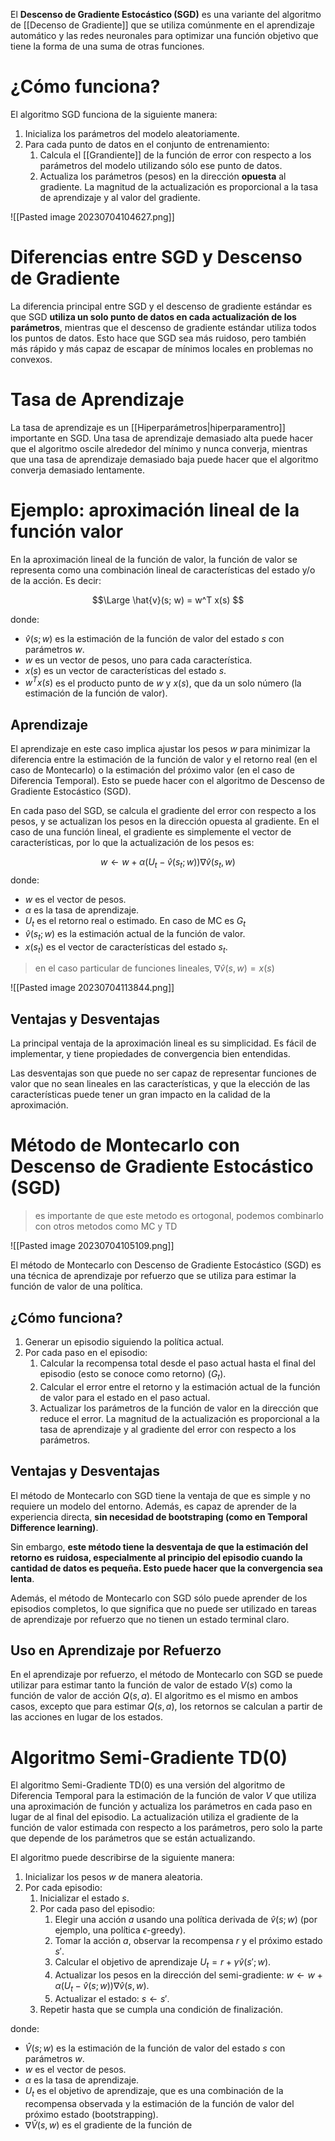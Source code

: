 El **Descenso de Gradiente Estocástico (SGD)** es una variante del algoritmo de [[Decenso de Gradiente]] que se utiliza comúnmente en el aprendizaje automático y las redes neuronales para optimizar una función objetivo que tiene la forma de una suma de otras funciones.

# ¿Cómo funciona?

El algoritmo SGD funciona de la siguiente manera:

1. Inicializa los parámetros del modelo aleatoriamente.
2. Para cada punto de datos en el conjunto de entrenamiento:
   1. Calcula el [[Grandiente]] de la función de error con respecto a los parámetros del modelo utilizando sólo ese punto de datos.
   2. Actualiza los parámetros (pesos) en la dirección **opuesta** al gradiente. La magnitud de la actualización es proporcional a la tasa de aprendizaje y al valor del gradiente.

![[Pasted image 20230704104627.png]]

# Diferencias entre SGD y Descenso de Gradiente

La diferencia principal entre SGD y el descenso de gradiente estándar es que SGD **utiliza un solo punto de datos en cada actualización de los parámetros**, mientras que el descenso de gradiente estándar utiliza todos los puntos de datos. Esto hace que SGD sea más ruidoso, pero también más rápido y más capaz de escapar de mínimos locales en problemas no convexos.

# Tasa de Aprendizaje

La tasa de aprendizaje es un [[Hiperparámetros|hiperparamentro]] importante en SGD. Una tasa de aprendizaje demasiado alta puede hacer que el algoritmo oscile alrededor del mínimo y nunca converja, mientras que una tasa de aprendizaje demasiado baja puede hacer que el algoritmo converja demasiado lentamente.

# Ejemplo: aproximación lineal de la función valor

En la aproximación lineal de la función de valor, la función de valor se representa como una combinación lineal de características del estado y/o de la acción. Es decir:

$$\Large
\hat{v}(s; w) = w^T x(s)
$$

donde:

- $\hat{v}(s; w)$ es la estimación de la función de valor del estado $s$ con parámetros $w$.
- $w$ es un vector de pesos, uno para cada característica.
- $x(s)$ es un vector de características del estado $s$.
- $w^T x(s)$ es el producto punto de $w$ y $x(s)$, que da un solo número (la estimación de la función de valor).

## Aprendizaje

El aprendizaje en este caso implica ajustar los pesos $w$ para minimizar la diferencia entre la estimación de la función de valor y el retorno real (en el caso de Montecarlo) o la estimación del próximo valor (en el caso de Diferencia Temporal). Esto se puede hacer con el algoritmo de Descenso de Gradiente Estocástico (SGD).

En cada paso del SGD, se calcula el gradiente del error con respecto a los pesos, y se actualizan los pesos en la dirección opuesta al gradiente. En el caso de una función lineal, el gradiente es simplemente el vector de características, por lo que la actualización de los pesos es:

$$w \leftarrow w + \alpha (U_t - \hat{v}(s_t; w)) \nabla{\hat{v}}(s_t,w)$$
donde:

- $w$ es el vector de pesos.
- $\alpha$ es la tasa de aprendizaje.
- $U_t$ es el retorno real o estimado. En caso de MC es $G_t$
- $\hat{v}(s_t; w)$ es la estimación actual de la función de valor.
- $x(s_t)$ es el vector de características del estado $s_t$.

> en el caso particular de funciones lineales, $\nabla{\hat{v}}(s,w) = x(s)$

![[Pasted image 20230704113844.png]]

## Ventajas y Desventajas

La principal ventaja de la aproximación lineal es su simplicidad. Es fácil de implementar, y tiene propiedades de convergencia bien entendidas.

Las desventajas son que puede no ser capaz de representar funciones de valor que no sean lineales en las características, y que la elección de las características puede tener un gran impacto en la calidad de la aproximación.

# Método de Montecarlo con Descenso de Gradiente Estocástico (SGD)

> es importante de que este metodo es ortogonal, podemos combinarlo con otros metodos como MC y TD

![[Pasted image 20230704105109.png]]

El método de Montecarlo con Descenso de Gradiente Estocástico (SGD) es una técnica de aprendizaje por refuerzo que se utiliza para estimar la función de valor de una política.

## ¿Cómo funciona?

1. Generar un episodio siguiendo la política actual.
2. Por cada paso en el episodio:
   1. Calcular la recompensa total desde el paso actual hasta el final del episodio (esto se conoce como retorno) ($G_t$).
   2. Calcular el error entre el retorno y la estimación actual de la función de valor para el estado en el paso actual.
   3. Actualizar los parámetros de la función de valor en la dirección que reduce el error. La magnitud de la actualización es proporcional a la tasa de aprendizaje y al gradiente del error con respecto a los parámetros.

## Ventajas y Desventajas

El método de Montecarlo con SGD tiene la ventaja de que es simple y no requiere un modelo del entorno. Además, es capaz de aprender de la experiencia directa, **sin necesidad de bootstraping (como en Temporal Difference learning)**.

Sin embargo, **este método tiene la desventaja de que la estimación del retorno es ruidosa, especialmente al principio del episodio cuando la cantidad de datos es pequeña. Esto puede hacer que la convergencia sea lenta**.

Además, el método de Montecarlo con SGD sólo puede aprender de los episodios completos, lo que significa que no puede ser utilizado en tareas de aprendizaje por refuerzo que no tienen un estado terminal claro.

## Uso en Aprendizaje por Refuerzo

En el aprendizaje por refuerzo, el método de Montecarlo con SGD se puede utilizar para estimar tanto la función de valor de estado $V(s)$ como la función de valor de acción $Q(s, a)$. El algoritmo es el mismo en ambos casos, excepto que para estimar $Q(s, a)$, los retornos se calculan a partir de las acciones en lugar de los estados.

# Algoritmo Semi-Gradiente TD(0)

El algoritmo Semi-Gradiente TD(0) es una versión del algoritmo de Diferencia Temporal para la estimación de la función de valor $V$ que utiliza una aproximación de función y actualiza los parámetros en cada paso en lugar de al final del episodio. La actualización utiliza el gradiente de la función de valor estimada con respecto a los parámetros, pero solo la parte que depende de los parámetros que se están actualizando.

El algoritmo puede describirse de la siguiente manera:

1. Inicializar los pesos $w$ de manera aleatoria.
2. Por cada episodio:
    1. Inicializar el estado $s$.
    2. Por cada paso del episodio:
        1. Elegir una acción $a$ usando una política derivada de $\hat{v}(s; w)$ (por ejemplo, una política $\epsilon$-greedy).
        2. Tomar la acción $a$, observar la recompensa $r$ y el próximo estado $s'$.
        3. Calcular el objetivo de aprendizaje $U_t = r + \gamma \hat{v}(s'; w)$.
        4. Actualizar los pesos en la dirección del semi-gradiente: $w \leftarrow w + \alpha (U_t - \hat{v}(s; w)) \nabla{\hat{v}}(s,w)$.
        5. Actualizar el estado: $s \leftarrow s'$.
    3. Repetir hasta que se cumpla una condición de finalización.

donde:

- $\hat{V}(s; w)$ es la estimación de la función de valor del estado $s$ con parámetros $w$.
- $w$ es el vector de pesos.
- $\alpha$ es la tasa de aprendizaje.
- $U_t$ es el objetivo de aprendizaje, que es una combinación de la recompensa observada y la estimación de la función de valor del próximo estado (bootstrapping).
- $\nabla{\hat{V}}(s,w)$ es el gradiente de la función de
